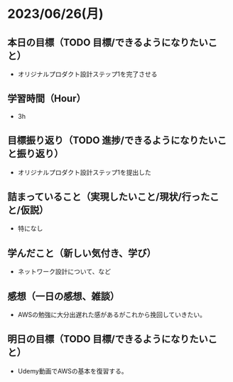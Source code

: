 
# 2023/06/26(月)

## 本日の目標（TODO 目標/できるようになりたいこと）

- オリジナルプロダクト設計ステップ1を完了させる

## 学習時間（Hour）

- 3h

## 目標振り返り（TODO 進捗/できるようになりたいこと振り返り）

- オリジナルプロダクト設計ステップ1を提出した

## 詰まっていること（実現したいこと/現状/行ったこと/仮説）

- 特になし

## 学んだこと（新しい気付き、学び）

- ネットワーク設計について、など

## 感想（一日の感想、雑談）

- AWSの勉強に大分出遅れた感があるがこれから挽回していきたい。

## 明日の目標（TODO 目標/できるようになりたいこと）

- Udemy動画でAWSの基本を復習する。
